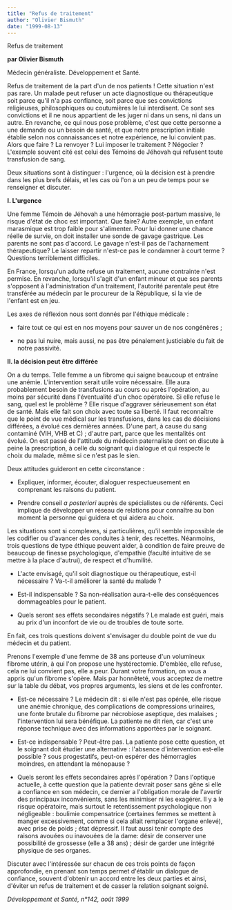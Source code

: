 ```yaml
---
title: "Refus de traitement"
author: "Olivier Bismuth"
date: "1999-08-13"
---
```


Refus de traitement

**par Olivier Bismuth**

Médecin généraliste. Développement et Santé.

Refus de traitement de la part d'un de nos patients ! Cette situation n'est pas rare. Un malade peut refuser un acte diagnostique ou thérapeutique soit parce qu'il n'a pas confiance, soit parce que ses convictions religieuses, philosophiques ou coutumières le lui interdisent. Ce sont ses convictions et il ne nous appartient de les juger ni dans un sens, ni dans un autre. En revanche, ce qui nous pose problème, c'est que cette personne a une demande ou un besoin de santé, et que notre prescription initiale établie selon nos connaissances et notre expérience, ne lui convient pas. Alors que faire ? La renvoyer ? Lui imposer le traitement ? Négocier ? L'exemple souvent cité est celui des Témoins de Jéhovah qui refusent toute transfusion de sang.

Deux situations sont à distinguer : l'urgence, où la décision est à prendre dans les plus brefs délais, et les cas où l'on a un peu de temps pour se renseigner et discuter.

**I. L'urgence**

Une femme Témoin de Jéhovah a une hémorragie post-partum massive, le risque d'état de choc est important. Que faire? Autre exemple, un enfant marasmique est trop faible pour s'alimenter. Pour lui donner une chance réelle de survie, on doit installer une sonde de gavage gastrique. Les parents ne sont pas d'accord. Le gavage n'est-il pas de l'acharnement thérapeutique? Le laisser repartir n'est-ce pas le condamner à court terme ? Questions terriblement difficiles.

En France, lorsqu'un adulte refuse un traitement, aucune contrainte n'est permise. En revanche, lorsqu'il s'agit d'un enfant mineur et que ses parents s'opposent à l'administration d'un traitement, l'autorité parentale peut être transférée au médecin par le procureur de la République, si la vie de l'enfant est en jeu.

Les axes de réflexion nous sont donnés par l'éthique médicale :

- faire tout ce qui est en nos moyens pour sauver un de nos congénères ;

- ne pas lui nuire, mais aussi, ne pas être pénalement justiciable du fait de notre passivité.

**Il. la décision peut être différée**

On a du temps. Telle femme a un fibrome qui saigne beaucoup et entraîne une anémie. L'intervention serait utile voire nécessaire. Elle aura probablement besoin de transfusions au cours ou après l'opération, au moins par sécurité dans l'éventualité d'un choc opératoire. Si elle refuse le sang, quel est le problème ? Elle risque d'aggraver sérieusement son état de santé. Mais elle fait son choix avec toute sa liberté. Il faut reconnaître que le point de vue médical sur les transfusions, dans les cas de décisions différées, a évolué ces dernières années. D'une part, à cause du sang contaminé (VIH, VHB et C) ; d'autre part, parce que les mentalités ont évolué. On est passé de l'attitude du médecin paternaliste dont on discute à peine la prescription, à celle du soignant qui dialogue et qui respecte le choix du malade, même si ce n'est pas le sien.

Deux attitudes guideront en cette circonstance :

- Expliquer, informer, écouter, dialoguer respectueusement en comprenant les raisons du patient.

- Prendre conseil _a posteriori_ auprès de spécialistes ou de référents. Ceci implique de développer un réseau de relations pour connaître au bon moment la personne qui guidera et qui aidera au choix.

Les situations sont si complexes, si particulières, qu'il semble impossible de les codifier ou d'avancer des conduites à tenir, des recettes. Néanmoins, trois questions de type éthique peuvent aider, à condition de faire preuve de beaucoup de finesse psychologique, d'empathie (faculté intuitive de se mettre à la place d'autrui), de respect et d'humilité.

- L'acte envisagé, qu'il soit diagnostique ou thérapeutique, est-il nécessaire ? Va-t-il améliorer la santé du malade ?

- Est-il indispensable ? Sa non-réalisation aura-t-elle des conséquences dommageables pour le patient.

- Quels seront ses effets secondaires négatifs ? Le malade est guéri, mais au prix d'un inconfort de vie ou de troubles de toute sorte.

En fait, ces trois questions doivent s'envisager du double point de vue du médecin et du patient.

Prenons l'exemple d'une femme de 38 ans porteuse d'un volumineux fibrome utérin, à qui l'on propose une hystérectomie. D'emblée, elle refuse, cela ne lui convient pas, elle a peur. Durant votre formation, on vous a appris qu'un fibrome s'opère. Mais par honnêteté, vous acceptez de mettre sur la table du débat, vos propres arguments, les siens et de les confronter.

- Est-ce nécessaire ? Le médecin dit : si elle n'est pas opérée, elle risque une anémie chronique, des complications de compressions urinaires, une fonte brutale du fibrome par nécrobiose aseptique, des malaises ; l'intervention lui sera bénéfique. La patiente ne dit rien, car c'est une réponse technique avec des informations apportées par le soignant.

- Est-ce indispensable ? Peut-être pas. La patiente pose cette question, et le soignant doit étudier une alternative : l'absence d'intervention est-elle possible ? sous progestatifs, peut-on espérer des hémorragies moindres, en attendant la ménopause ?

- Quels seront les effets secondaires après l'opération ? Dans l'optique actuelle, à cette question que la patiente devrait poser sans gêne si elle a confiance en son médecin, ce dernier a l'obligation morale de l'avertir des principaux inconvénients, sans les minimiser ni les exagérer. Il y a le risque opératoire, mais surtout le retentissement psychologique non négligeable : boulimie compensatrice (certaines femmes se mettent à manger excessivement, comme si cela allait remplacer l'organe enlevé), avec prise de poids ; état dépressif. Il faut aussi tenir compte des raisons avouées ou inavouées de la dame: désir de conserver une possibilité de grossesse (elle a 38 ans) ; désir de garder une intégrité physique de ses organes.

Discuter avec l'intéressée sur chacun de ces trois points de façon approfondie, en prenant son temps permet d'établir un dialogue de confiance, souvent d'obtenir un accord entre les deux parties et ainsi, d'éviter un refus de traitement et de casser la relation soignant soigné.

_Développement et Santé, n°142, août 1999_